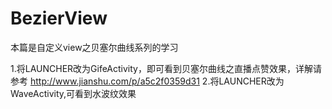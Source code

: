 # BezierView
本篇是自定义view之贝塞尔曲线系列的学习

1.将LAUNCHER改为GifeActivity，即可看到贝塞尔曲线之直播点赞效果，详解请参考  http://www.jianshu.com/p/a5c2f0359d31
2.将LAUNCHER改为WaveActivity,可看到水波纹效果
